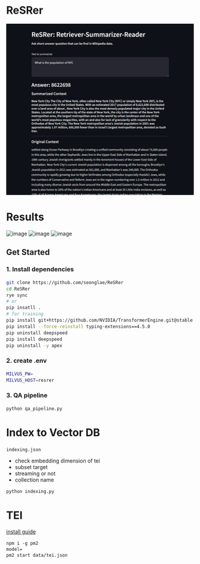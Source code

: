 # ReSRer

[![ReSRer Demo](image/image.png)](https://huggingface.co/spaces/seonglae/resrer-demo)


# Results
![image](https://github.com/seonglae/ReSRer/assets/27716524/3f518759-8687-4675-becf-c5df1d785651)
![image](https://github.com/seonglae/ReSRer/assets/27716524/ba5a6751-1091-498f-9807-ca431cb792d5)
![image](https://github.com/seonglae/ReSRer/assets/27716524/0b96c6be-8ea7-4d40-b4bd-89f493ec090c)



## Get Started

### 1. Install dependencies

```bash
git clone https://github.com/seonglae/ReSRer
cd ReSRer
rye sync
# or
pip insatll .
# for training
pip install git+https://github.com/NVIDIA/TransformerEngine.git@stable
pip install --force-reinstall typing-extensions==4.5.0
pip uninstall deepspeed
pip install deepspeed
pip uninstall -y apex
```

### 2. create .env

```bash
MILVUS_PW=
MILVUS_HOST=resrer
```

### 3. QA pipeline

```bash
python qa_pipeline.py
```

# Index to Vector DB

`indexing.json`

- check embedding dimension of tei
- subset target
- streaming or not
- collection name

```bash
python indexing.py
```

# TEI

[install guide](https://texonom.com/434f6f39b88342ea9e5156bd8501d8c4)

```
npm i -g pm2
model=
pm2 start data/tei.json
```
